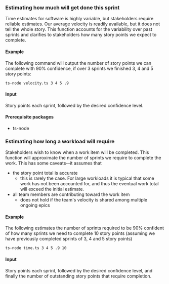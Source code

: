 ### Estimating how much will get done this sprint

Time estimates for software is highly variable, but stakeholders require reliable estimates. Our average velocity is readily available, but it does not tell the whole story. This function accounts for the variability over past sprints and clarifies to stakeholders how many story points we expect to complete.

#### Example

The following command will output the number of story points we can complete with 90% confidence, if over 3 sprints we finished 3, 4 and 5 story points:

`ts-node velocity.ts 3 4 5 .9`

#### Input

Story points each sprint, followed by the desired confidence level.

#### Prerequisite packages

- ts-node

### Estimating how long a workload will require

Stakeholders wish to know when a work item will be completed. This function will approximate the number of sprints we require to complete the work. This has some caveats--it assumes that

- the story point total is accurate
  - this is rarely the case. For large workloads it is typical that some work has not been accounted for, and thus the eventual work total will exceed the initial estimate.
- all team members are contributing toward the work item
  - does not hold if the team's velocity is shared among multiple ongoing epics

#### Example

The following estimates the number of sprints required to be 90% confident of how many sprints we need to complete 10 story points (assuming we have previously completed sprints of 3, 4 and 5 story points)

`ts-node time.ts 3 4 5 .9 10`

#### Input

Story points each sprint, followed by the desired confidence level, and finally the number of outstanding story points that require completion.
